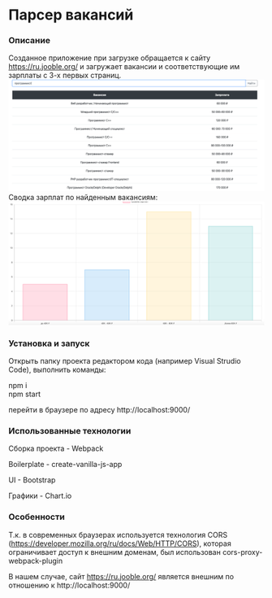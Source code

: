 # Парсер вакансий

### Описание

Созданное приложение при загрузке обращается к сайту https://ru.jooble.org/ и загружает вакансии и соответствующие им зарплаты с 3-х первых страниц. 
![Alt text](/screens/1.png)
Сводка зарплат по найденным вакансиям:
![Alt text](/screens/2.png)

### Установка и запуск

Открыть папку проекта редактором кода (например Visual Strudio Code), выполнить команды:

   npm i   
   npm start

перейти в браузере по адресу http://localhost:9000/   

### Использованные технологии

Сборка проекта - Webpack

Boilerplate - create-vanilla-js-app

UI - Bootstrap

Графики - Chart.io

### Особенности

Т.к. в современных браузерах используется технология CORS (https://developer.mozilla.org/ru/docs/Web/HTTP/CORS), которая ограничивает доступ к внешним доменам, был использован cors-proxy-webpack-plugin

В нашем случае, сайт https://ru.jooble.org/ является внешним по отношению к http://localhost:9000/ 
